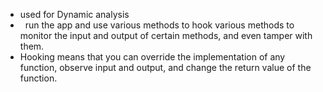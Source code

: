 
- used for Dynamic analysis
-   run the app and use various methods to hook various methods to monitor the input and output of certain methods, and even tamper with them.
- Hooking means that you can override the implementation of any function, observe input and output, and change the return value of the function.

